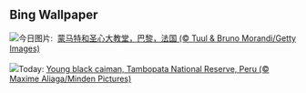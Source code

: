 ## Bing Wallpaper
![](https://www.bing.com/th?id=OHR.ParalympicsParis_ZH-CN9773135851_UHD.jpg&w=1000)今日图片: &nbsp;[蒙马特和圣心大教堂，巴黎，法国 (© Tuul & Bruno Morandi/Getty Images)](https://www.bing.com/th?id=OHR.ParalympicsParis_ZH-CN9773135851_UHD.jpg)
<br><br/>
![](https://www.bing.com/th?id=OHR.YoungCaiman_EN-US8572688559_UHD.jpg&w=1000)Today: [Young black caiman, Tambopata National Reserve, Peru (© Maxime Aliaga/Minden Pictures)](https://www.bing.com/th?id=OHR.YoungCaiman_EN-US8572688559_UHD.jpg)
<br><br/>
